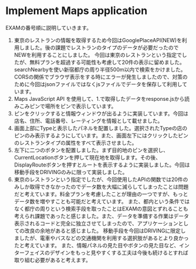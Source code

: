 # Implement Maps application
EXAMの番号順に説明していきます。  
1. 東京のレストランの情報を取得するため今回はGooglePlaceAPI(NEW)を利用しました。後の課題でレストランのタイプのデータが必要だったのでNEWを利用することにしました。
   今回は東京のレストランという指定でしたが、無料プランを超過する可能性も考慮して20件の表示に留めました。searchNearbyを使い新宿都庁の周り半径500m以内で検索をかけました。
   CORSの関係でブラウザ表示をする時にエラーが発生しましたので、対策のために今回はjsonファイルではなくjsファイルでデータを保存して利用しています。
2. Maps JavaScript API を使用して、1.で取得したデータをresponse.jsから読みこみピンで場所をピンで表示しています。
3. ピンをクリックすると情報ウィンドウが出るように実装しています。今回は店名、住所、電話番号、レーティングを情報として載せました。
4. 画面上部にTypeと表示したパネルを配置しました。選択されたTypeの店のピンのみ表示するようにしています。また、画面左下にはクリックしたピンのレストランタイプの属性をすべて表示させました。
5. 左下に二つのボタンを配置しました。まず目的地のピンを選択し、CurrentLocationボタンを押して現在地を取得します。その後、DisplayRouteボタンを押すとルートを表示するように実装しました。今回は移動手段をDRIVINGのみに限って実装しました。
8. 東京のレストランという指定でしたが、今回使用したAPIの関数では20件のみしか取得できなかったのでデータ数を大幅に減らしてしまったことは問題だと考えています。料金プランを考慮したことが理由の一つですが、もっとデータ数を増やすことも可能だと考えています。
   また、都内という条件ではなく都庁の周りという検索手段を取ったことはEXAMの意図とずれることも考えられ課題であったと感じました。また、データを準備する作業はデータ表示されるコードと完全に独立させてしまったので、アプリケーションとしての改良の余地があると感じました。
   移動手段を今回はDRIVINGに限定しましたが、電車やバスなどの交通機関を利用する選択肢があるとより良かったと考えています。
   また、情報パネルの見た目やボタンの見た目など、インターフェイスのデザインをもっと見やすくする工夫は今後も続けるとすれば取り組む必要があると考えます。
